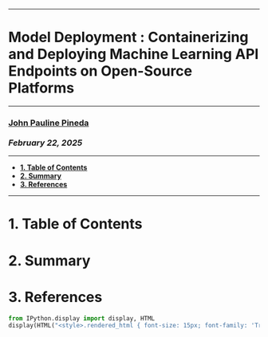 ***
# Model Deployment : Containerizing and Deploying Machine Learning API Endpoints on Open-Source Platforms

***
### [**John Pauline Pineda**](https://github.com/JohnPaulinePineda) <br> <br> *February 22, 2025*
***

* [**1. Table of Contents**](#TOC)
* [**2. Summary**](#Summary)   
* [**3. References**](#References)

***

# 1. Table of Contents <a class="anchor" id="TOC"></a>

# 2. Summary <a class="anchor" id="Summary"></a>

# 3. References <a class="anchor" id="References"></a>


```python
from IPython.display import display, HTML
display(HTML("<style>.rendered_html { font-size: 15px; font-family: 'Trebuchet MS'; }</style>"))
```


<style>.rendered_html { font-size: 15px; font-family: 'Trebuchet MS'; }</style>

